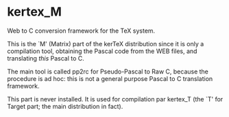 # kertex_M
Web to C conversion framework for the TeX system.

This is the `M' (Matrix) part of the kerTeX distribution since it is
only a compilation tool, obtaining the Pascal code from the WEB files,
and translating _this_ Pascal to C.

The main tool is called pp2rc for Pseudo-Pascal to Raw C, because the
procedure is ad hoc: this is not a general purpose Pascal to C
translation framework.

This part is never installed. It is used for compilation par kertex_T
(the `T' for Target part; the main distribution in fact).
